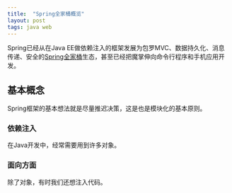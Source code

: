 ```yaml
---
title:  "Spring全家桶概览"
layout: post
tags: java web
---
```


Spring已经从在Java EE做依赖注入的框架发展为包罗MVC、数据持久化、消息传递、安全的[Spring全家桶](https://spring.io/projects)生态，甚至已经把魔掌伸向命令行程序和手机应用开发。

## 基本概念

Spring框架的基本想法就是尽量推迟决策，这是也是模块化的基本原则。

### 依赖注入

在Java开发中，经常需要用到许多对象。

### 面向方面

除了对象，有时我们还想注入代码。
